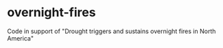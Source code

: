 # overnight-fires
Code in support of "Drought triggers and sustains overnight fires in North America"
